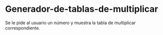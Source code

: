 # Generador-de-tablas-de-multiplicar
Se le pide al usuario un número y muestra la tabla de multiplicar correspondiente.
